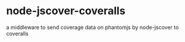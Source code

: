 node-jscover-coveralls
======================

a middleware to send coverage data on phantomjs by node-jscover to coveralls
